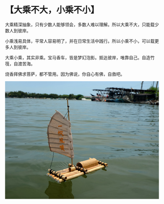 # 【大乘不大，小乘不小】

大乘精深抽象，只有少数人能够领会，多数人难以理解。所以大乘不大，只能载少数人到彼岸。

小乘浅易具体，平常人容易明了，并在日常生活中践行。所以小乘不小，可以载更多人到彼岸。

大乘小乘，其实非乘。宝马香车，皆是梦幻泡影。抵达彼岸，唯靠自己。自造竹筏，自渡苦海。

烧香拜佛求菩萨，都不管用。因为佛说，你自心有佛，自救吧。

![](33.jpg)
